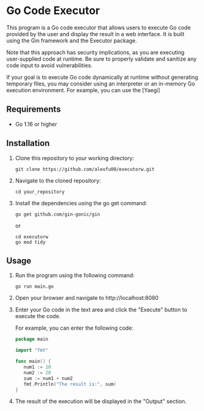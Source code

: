 # Go Code Executor

This program is a Go code executor that allows users to execute Go code provided by the user and display the result in a web interface. It is built using the Gin framework and the Executor package.

Note that this approach has security implications, as you are executing user-supplied code at runtime. Be sure to properly validate and sanitize any code input to avoid vulnerabilities.

If your goal is to execute Go code dynamically at runtime without generating temporary files, you may consider using an interpreter or an in-memory Go execution environment. For example, you can use the [Yaegi]


## Requirements

- Go 1.16 or higher

## Installation

1. Clone this repository to your working directory:

   ```shell
   git clone https://github.com/alexfu00/executorw.git
   ```
2. Navigate to the cloned repository:

   ```shell
   cd your_repository
   ```
3. Install the dependencies using the go get command:

   ```shell
   go get github.com/gin-gonic/gin   
   ```

   or

   ```shell
   cd executorw
   go mod tidy   
   ```

## Usage

  1. Run the program using the following command:

     ```shell
     go run main.go
     ```
  2. Open your browser and navigate to http://localhost:8080

  3. Enter your Go code in the text area and click the "Execute" button to execute the code.

        For example, you can enter the following code:

     ```go
     package main

     import "fmt"

     func main() {
        num1 := 10
        num2 := 20
        sum := num1 + num2
        fmt.Println("The result is:", sum)
     }
     ```

  4. The result of the execution will be displayed in the "Output" section.
  
